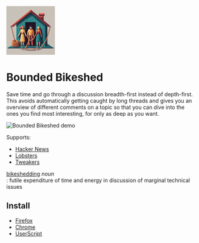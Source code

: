 ![Bounded Bikeshed icon](./icons/bb-128.png)
# Bounded Bikeshed

Save time and go through a discussion breadth-first instead of depth-first. This avoids automatically getting caught by
long threads and gives you an overview of different comments on a topic so that you can dive into the ones you find most
interesting, for only as deep as you want.

![Bounded Bikeshed demo](https://netsend.nl/bb-demo-lobsters.gif)

Supports:
* [Hacker News](https://news.ycombinator.com/)
* [Lobsters](https://lobste.rs/)
* [Tweakers](https://tweakers.net/)


[bikeshedding](https://en.wiktionary.org/wiki/bikeshedding#English) *noun*  
  : futile expenditure of time and energy in discussion of marginal technical issues


## Install

* [Firefox](https://addons.mozilla.org/addon/bounded-bikeshed/)
* [Chrome](https://chrome.google.com/webstore/detail/bounded-bikeshed/cgiaglcnjfomgnodabjhmeffnhhgennh)
* [UserScript](https://greasyfork.org/scripts/473045-bounded-bikeshed)
